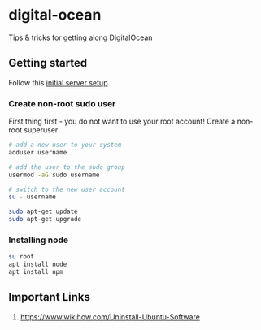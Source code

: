 # digital-ocean
Tips &amp; tricks for getting along DigitalOcean

## Getting started

Follow this [initial server setup](https://www.digitalocean.com/community/tutorials/initial-server-setup-with-ubuntu-18-04).

### Create non-root sudo user
First thing first - you do not want to use your root account! Create a non-root superuser
```bash
# add a new user to your system
adduser username

# add the user to the sudo group
usermod -aG sudo username

# switch to the new user account
su - username
```

```bash
sudo apt-get update
sudo apt-get upgrade
```

### Installing node
```bash
su root
apt install node
apt install npm
```

## Important Links
1. https://www.wikihow.com/Uninstall-Ubuntu-Software
